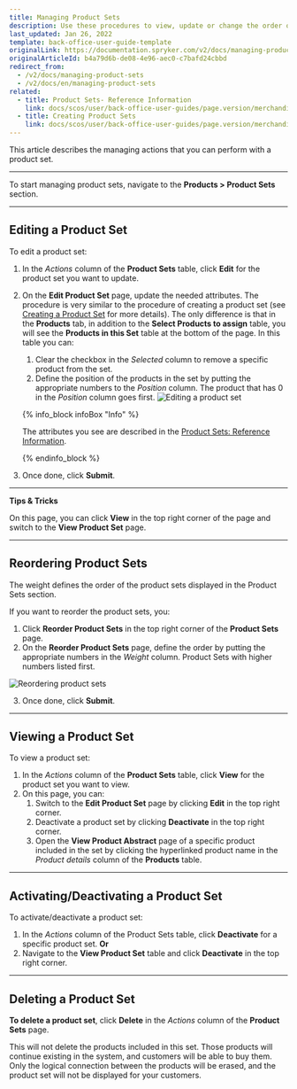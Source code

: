 ```yaml
---
title: Managing Product Sets
description: Use these procedures to view, update or change the order of product sets, as well as activate/deactivate and/or delete them in the Back Office.
last_updated: Jan 26, 2022
template: back-office-user-guide-template
originalLink: https://documentation.spryker.com/v2/docs/managing-product-sets
originalArticleId: b4a79d6b-de08-4e96-aec0-c7bafd24cbbd
redirect_from:
  - /v2/docs/managing-product-sets
  - /v2/docs/en/managing-product-sets
related:
  - title: Product Sets- Reference Information
    link: docs/scos/user/back-office-user-guides/page.version/merchandising/product-sets/references/product-sets-reference-information.html
  - title: Creating Product Sets
    link: docs/scos/user/back-office-user-guides/page.version/merchandising/product-sets/creating-product-sets.html
---
```


This article describes the managing actions that you can perform with a product set.
***
To start managing product sets, navigate to the **Products > Product Sets** section.
***

## Editing a Product Set

To edit a product set:
1. In the _Actions_ column of the **Product Sets** table, click **Edit** for the product set you want to update.
2. On the **Edit Product Set** page, update the needed attributes. The procedure is very similar to the procedure of creating a product set (see [Creating a Product Set](/docs/scos/user/back-office-user-guides/{{page.version}}/merchandising/product-sets/creating-product-sets.html) for more details). The only difference is that in the **Products** tab, in addition to the **Select Products to assign** table, you will see the **Products in this Set** table at the bottom of the page. In this table you can:
   1. Clear the checkbox in the _Selected_ column to remove a specific product from the set.
   2. Define the position of the products in the set by putting the appropriate numbers to the _Position_ column. The product that has 0 in the _Position_ column goes first.
    ![Editing a product set](https://spryker.s3.eu-central-1.amazonaws.com/docs/User+Guides/Back+Office+User+Guides/Products/Products/Product+Sets/Managing+Product+Sets/editing-product-set.png) 

    {% info_block infoBox "Info" %}
    
    The attributes you see are described in the [Product Sets: Reference Information](/docs/scos/user/back-office-user-guides/{{page.version}}/merchandising/product-sets/references/product-sets-reference-information.html).
    
    {% endinfo_block %}

3. Once done, click **Submit**.
***

**Tips & Tricks**

On this page, you can click **View** in the top right corner of the page and switch to the **View Product Set** page.
***

## Reordering Product Sets

The weight defines the order of the product sets displayed in the Product Sets section.

If you want to reorder the product sets, you:
1. Click **Reorder Product Sets** in the top right corner of the **Product Sets** page.
2. On the **Reorder Product Sets** page, define the order by putting the appropriate numbers in the _Weight_ column. Product Sets with higher numbers listed first. 
   
  ![Reordering product sets](https://spryker.s3.eu-central-1.amazonaws.com/docs/User+Guides/Back+Office+User+Guides/Products/Products/Product+Sets/Managing+Product+Sets/reorder-product-sets.png) 

3. Once done, click **Submit**.
***

## Viewing a Product Set

To view a product set:
1. In the _Actions_ column of the **Product Sets** table, click **View** for the product set you want to view.
2. On this page, you can:
   1. Switch to the **Edit Product Set** page by clicking **Edit** in the top right corner.
   2. Deactivate a product set by clicking **Deactivate** in the top right corner.
   3. Open the **View Product Abstract** page of a specific product included in the set by clicking the hyperlinked product name in the _Product details_ column of the **Products** table.
***

## Activating/Deactivating a Product Set

To activate/deactivate a product set: 
1. In the _Actions_ column of the Product Sets table, click **Deactivate** for a specific product set.
  **Or**
2. Navigate to the **View Product Set** table and click **Deactivate** in the top right corner.
***

## Deleting a Product Set

**To delete a product set**, click **Delete** in the _Actions_ column of the **Product Sets** page.

This will not delete the products included in this set. Those products will continue existing in the system, and customers will be able to buy them. Only the logical connection between the products will be erased, and the product set will not be displayed for your customers.
